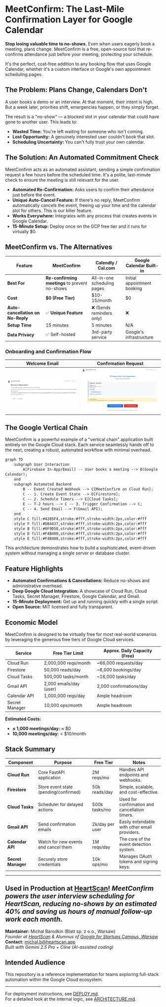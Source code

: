 # MeetConfirm: The Last-Mile Confirmation Layer for Google Calendar

**Stop losing valuable time to no-shows.** Even when users eagerly book a meeting, plans change. MeetConfirm is a free, open-source tool that re-confirms attendance just before your meeting, protecting your schedule.

It's the perfect, cost-free addition to any booking flow that uses Google Calendar, whether it's a custom interface or Google's own appointment scheduling pages.

## The Problem: Plans Change, Calendars Don't

A user books a demo or an interview. At that moment, their intent is high. But a week later, priorities shift, emergencies happen, or they simply forget.

The result is a "no-show" — a blocked slot in your calendar that could have gone to another user. This leads to:
- **Wasted Time:** You're left waiting for someone who isn't coming.
- **Lost Opportunity:** A genuinely interested user couldn't book that slot.
- **Scheduling Uncertainty:** You can't fully trust your own calendar.

## The Solution: An Automated Commitment Check

MeetConfirm acts as an automated assistant, sending a simple confirmation request a few hours before the scheduled time. It's a polite, last-minute check to ensure the meeting is still relevant for the user.

- **Automated Re-Confirmation:** Asks users to confirm their attendance just before the event.
- **Unique Auto-Cancel Feature:** If there's no reply, MeetConfirm automatically cancels the event, freeing up your time and the calendar slot for others. This is our killer feature.
- **Works Everywhere:** Integrates with any process that creates events in Google Calendar.
- **15-Minute Setup:** Deploy once on the GCP free tier and it runs for virtually $0.

## MeetConfirm vs. The Alternatives

| Feature | MeetConfirm | Calendly / Cal.com | Google Calendar Built-in |
|---|---|---|---|
| **Best For** | **Re-confirming meetings** to prevent no-shows | All-in-one scheduling pages | Initial appointment booking |
| **Cost** | **$0 (Free Tier)** | $10-15/month | $0 |
| **Auto-cancellation on No-Reply** | ✅ **Unique Feature** | ❌ (Sends reminders only) | ❌ |
| **Setup Time** | 15 minutes | 5 minutes | N/A |
| **Data Privacy** | ✅ Self-hosted | 3rd-party service | Google's infrastructure |

### Onboarding and Confirmation Flow

| Welcome Email | Confirmation Request |
| :---: | :---: |
| ![Welcome Email](images/intro%20email.png) | ![Confirmation Email](images/confirmation%20email.png) |

## The Google Vertical Chain

MeetConfirm is a powerful example of a "vertical chain" application built entirely on the Google Cloud stack. Each service seamlessly hands off to the next, creating a robust, automated workflow with minimal overhead.

```mermaid
graph TD
    subgraph User Interaction
        A[Firebase In-App/Email] -- User books a meeting --> B(Google Calendar);
    end
    subgraph Automated Backend
        B -- Event Created Webhook --> C{MeetConfirm on Cloud Run};
        C -- 1. Create Event State --> D[Firestore];
        C -- 2. Schedule Timers --> E[Cloud Tasks];
        E -- T-2 hours --> C -- 3. Trigger Confirmation --> C;
        C -- 4. Send Email --> F(Gmail API);
    end
    style C fill:#4285F4,stroke:#fff,stroke-width:2px,color:#fff
    style F fill:#DB4437,stroke:#fff,stroke-width:2px,color:#fff
    style B fill:#0F9D58,stroke:#fff,stroke-width:2px,color:#fff
    style D fill:#F4B400,stroke:#fff,stroke-width:2px,color:#fff
    style E fill:#F4B400,stroke:#fff,stroke-width:2px,color:#fff
```

This architecture demonstrates how to build a sophisticated, event-driven system without managing a single server or database cluster.

## Feature Highlights

*   **Automated Confirmations & Cancellations:** Reduce no-shows and administrative overhead.
*   **Deep Google Cloud Integration:** A showcase of Cloud Run, Cloud Tasks, Secret Manager, Firestore, Google Calendar, and Gmail.
*   **15-Minute Deployment:** Get up and running quickly with a single script.
*   **Open Source:** MIT licensed and fully transparent.

## Economic Model

MeetConfirm is designed to be virtually free for most real-world scenarios by leveraging the generous free tiers of Google Cloud services.

| Service          | Free Tier Limit        | Approx. Daily Capacity (Free) |
| ---------------- | ---------------------- | ----------------------------- |
| Cloud Run        | 2,000,000 reqs/month   | ~66,000 requests/day          |
| Firestore        | 50,000 reads/day       | ~6,000 bookings/day           |
| Cloud Tasks      | 500,000 tasks/month    | ~16,000 tasks/day             |
| Gmail API        | 2,000 emails/day (user)| 2,000 confirmations/day       |
| Calendar API     | 1,000,000 reqs/day     | Ample headroom                |
| Secret Manager   | 10,000 ops/month       | Ample headroom                |

**Estimated Costs:**
*   **≤ 1,000 meetings/day:** ≈ $0
*   **10,000 meetings/day:** < $10/month

## Stack Summary

| Component        | Purpose                               | Free Tier        | Notes                                     |
| ---------------- | ------------------------------------- | ---------------- | ----------------------------------------- |
| **Cloud Run**    | Core FastAPI application             | 2M reqs/mo       | Handles API endpoints and webhooks.       |
| **Firestore**    | Store event state (pending/confirmed) | 50k reads/day    | Simple, scalable, and cost-effective.     |
| **Cloud Tasks**  | Scheduler for delayed actions         | 500k tasks/mo    | Used for confirmation and cancellation timers. |
| **Gmail API**    | Send confirmation emails              | 2k/day per user  | Easily extendable with other email providers. |
| **Calendar API** | Watch for new events and cancel them  | 1M reqs/day      | The core of the event detection system.   |
| **Secret Manager**| Securely store credentials          | 10k ops/mo       | Manages OAuth tokens and signing keys.    |

---
**Used in Production at [HeartScan](https://heartscan.app)!**
*MeetConfirm powers the user interview scheduling for HeartScan, reducing no-shows by an estimated 40% and saving us hours of manual follow-up work each month.*
---

**Maintainer:** Michal Barodkin (Blatt sp. z o.o., Warsaw)  
*Founder at [HeartScan](https://heartscan.app) & Alumnus of [Google for Startups Campus, Warsaw](https://www.campus.co/warsaw/)*  
**Contact:** michal.b@heartscan.app  
*Built with Gemini 2.5 Pro + Cline (AI-assisted coding)*

## Intended Audience

This repository is a reference implementation for teams exploring full-stack automation within the Google Cloud ecosystem.

---

For deployment instructions, see [DEPLOY.md](DEPLOY.md).  
For a detailed look at the internal logic, see [ARCHITECTURE.md](ARCHITECTURE.md).
